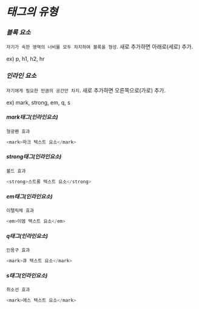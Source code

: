 # _태그의 유형_

### _블록 요소_

`자기가 속한 영역의 너비를 모두 차지하여 블록을 형성`. 새로 추가하면 아래로(세로) 추가.

ex) p, h1, h2, hr

### _인라인 요소_

`자기에게 필요한 만큼의 공간만 차지`. 새로 추가하면 오른쪽으로(가로) 추가.

ex) mark, strong, em, q, s

#### _mark태그(인라인요소)_

`형광펜 효과`

```js
<mark>마크 텍스트 요소</mark>
```

#### _strong태그(인라인요소)_

`볼드 효과`

```js
<strong>스트롱 텍스트 요소</strong>
```

#### _em태그(인라인요소)_

`이탤릭체 효과`

```js
<em>이엠 텍스트 요소</em>
```

#### _q태그(인라인요소)_

`인용구 효과`

```js
<mark>큐 텍스트 요소</mark>
```

#### _s태그(인라인요소)_

`취소선 효과`

```js
<mark>에스 텍스트 요소</mark>
```